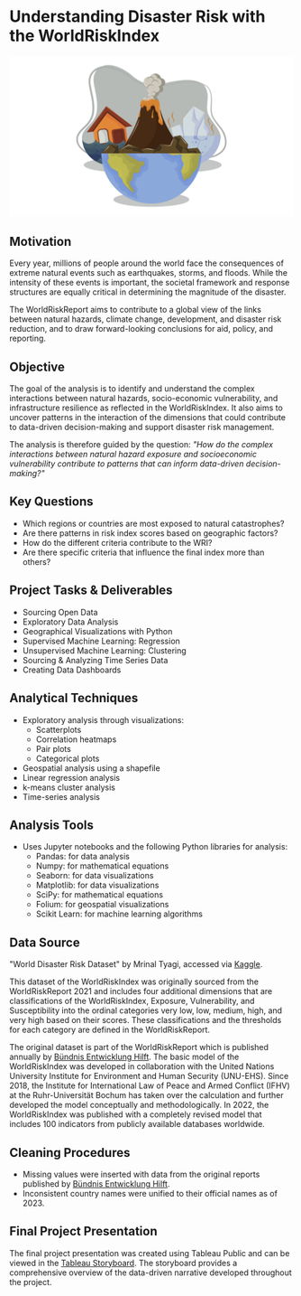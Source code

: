 # Understanding Disaster Risk with the WorldRiskIndex
<img src="WorldRiskIndex.png" alt="Globe">

## Motivation
Every year, millions of people around the world face the consequences of extreme natural events such as earthquakes, storms, and floods. While the intensity of these events is important, the societal framework and response structures are equally critical in determining the magnitude of the disaster.

The WorldRiskReport aims to contribute to a global view of the links between natural hazards, climate change, development, and disaster risk reduction, and to draw forward-looking conclusions for aid, policy, and reporting.

## Objective
The goal of the analysis is to identify and understand the complex interactions between natural hazards, socio-economic vulnerability, and infrastructure resilience as reflected in the WorldRiskIndex.  It also aims to uncover patterns in the interaction of the dimensions that could contribute to data-driven decision-making and support disaster risk management.

The analysis is therefore guided by the question: *"How do the complex interactions between natural hazard exposure and socioeconomic vulnerability contribute to patterns that can inform data-driven decision-making?"*

## Key Questions
* Which regions or countries are most exposed to natural catastrophes?
* Are there patterns in risk index scores based on geographic factors?
* How do the different criteria contribute to the WRI?
* Are there specific criteria that influence the final index more than others?

## Project Tasks & Deliverables
* Sourcing Open Data
* Exploratory Data Analysis
* Geographical Visualizations with Python
* Supervised Machine Learning: Regression
* Unsupervised Machine Learning: Clustering
* Sourcing & Analyzing Time Series Data
* Creating Data Dashboards

## Analytical Techniques
* Exploratory analysis through visualizations:
  * Scatterplots
  * Correlation heatmaps
  * Pair plots
  * Categorical plots
* Geospatial analysis using a shapefile
* Linear regression analysis
* k-means cluster analysis
* Time-series analysis

## Analysis Tools
* Uses Jupyter notebooks and the following Python libraries for analysis:
  * Pandas: for data analysis
  * Numpy: for mathematical equations
  * Seaborn: for data visualizations
  * Matplotlib: for data visualizations
  * SciPy: for mathematical equations
  * Folium: for geospatial visualizations
  * Scikit Learn: for machine learning algorithms

## Data Source
"World Disaster Risk Dataset" by Mrinal Tyagi, accessed via [Kaggle](https://www.kaggle.com/datasets/tr1gg3rtrash/global-disaster-risk-index-time-series-dataset).

This dataset of the WorldRiskIndex was originally sourced from the WorldRiskReport 2021 and includes four additional dimensions that are classifications of the WorldRiskIndex, Exposure, Vulnerability, and Susceptibility into the ordinal categories very low, low, medium, high, and very high based on their scores. These classifications and the thresholds for each category are defined in the WorldRiskReport.

The original dataset is part of the WorldRiskReport which is published annually by [Bündnis Entwicklung Hilft](https://www.entwicklung-hilft.de/). The basic model of the WorldRiskIndex was developed in collaboration with the United Nations University Institute for Environment and Human Security (UNU-EHS). Since 2018, the Institute for International Law of Peace and Armed Conflict (IFHV) at the Ruhr-Universität Bochum has taken over the calculation and further developed the model conceptually and methodologically. In 2022, the WorldRiskIndex was published with a completely revised model that includes 100 indicators from publicly available databases worldwide. 

## Cleaning Procedures
* Missing values were inserted with data from the original reports published by [Bündnis Entwicklung Hilft](https://www.entwicklung-hilft.de/).
* Inconsistent country names were unified to their official names as of 2023.

## Final Project Presentation
The final project presentation was created using Tableau Public and can be viewed in the [Tableau Storyboard](https://public.tableau.com/app/profile/sarah.tischer/viz/UnderstandingDisasterRiskwiththeWorldRiskIndex/UnderstandingDisasterRisk?publish=yes). The storyboard provides a comprehensive overview of the data-driven narrative developed throughout the project.
  
